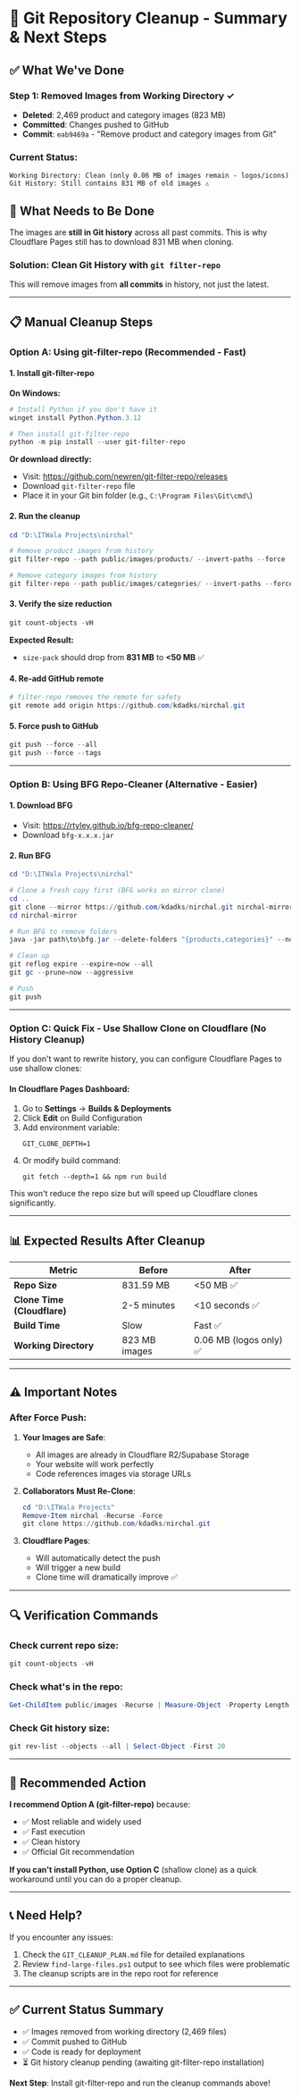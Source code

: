 # 🚀 Git Repository Cleanup - Summary & Next Steps

## ✅ What We've Done

### Step 1: Removed Images from Working Directory ✓
- **Deleted**: 2,469 product and category images (823 MB)
- **Committed**: Changes pushed to GitHub
- **Commit**: `eab9469a` - "Remove product and category images from Git"

### Current Status:
```
Working Directory: Clean (only 0.06 MB of images remain - logos/icons)
Git History: Still contains 831 MB of old images ⚠️
```

## 🎯 What Needs to Be Done

The images are **still in Git history** across all past commits. This is why Cloudflare Pages still has to download 831 MB when cloning.

### Solution: Clean Git History with `git filter-repo`

This will remove images from **all commits** in history, not just the latest.

---

## 📋 Manual Cleanup Steps

### Option A: Using git-filter-repo (Recommended - Fast)

#### 1. Install git-filter-repo

**On Windows:**
```powershell
# Install Python if you don't have it
winget install Python.Python.3.12

# Then install git-filter-repo
python -m pip install --user git-filter-repo
```

**Or download directly:**
- Visit: https://github.com/newren/git-filter-repo/releases
- Download `git-filter-repo` file
- Place it in your Git bin folder (e.g., `C:\Program Files\Git\cmd\`)

#### 2. Run the cleanup

```powershell
cd "D:\ITWala Projects\nirchal"

# Remove product images from history
git filter-repo --path public/images/products/ --invert-paths --force

# Remove category images from history  
git filter-repo --path public/images/categories/ --invert-paths --force
```

#### 3. Verify the size reduction

```powershell
git count-objects -vH
```

**Expected Result:**
- `size-pack` should drop from **831 MB** to **<50 MB** ✅

#### 4. Re-add GitHub remote

```powershell
# filter-repo removes the remote for safety
git remote add origin https://github.com/kdadks/nirchal.git
```

#### 5. Force push to GitHub

```powershell
git push --force --all
git push --force --tags
```

---

### Option B: Using BFG Repo-Cleaner (Alternative - Easier)

#### 1. Download BFG

- Visit: https://rtyley.github.io/bfg-repo-cleaner/
- Download `bfg-x.x.x.jar`

#### 2. Run BFG

```powershell
cd "D:\ITWala Projects\nirchal"

# Clone a fresh copy first (BFG works on mirror clone)
cd ..
git clone --mirror https://github.com/kdadks/nirchal.git nirchal-mirror
cd nirchal-mirror

# Run BFG to remove folders
java -jar path\to\bfg.jar --delete-folders "{products,categories}" --no-blob-protection .

# Clean up
git reflog expire --expire=now --all
git gc --prune=now --aggressive

# Push
git push
```

---

### Option C: Quick Fix - Use Shallow Clone on Cloudflare (No History Cleanup)

If you don't want to rewrite history, you can configure Cloudflare Pages to use shallow clones:

#### In Cloudflare Pages Dashboard:

1. Go to **Settings** → **Builds & Deployments**
2. Click **Edit** on Build Configuration
3. Add environment variable:
   ```
   GIT_CLONE_DEPTH=1
   ```
4. Or modify build command:
   ```
   git fetch --depth=1 && npm run build
   ```

This won't reduce the repo size but will speed up Cloudflare clones significantly.

---

## 📊 Expected Results After Cleanup

| Metric | Before | After |
|--------|--------|-------|
| **Repo Size** | 831.59 MB | <50 MB ✅ |
| **Clone Time (Cloudflare)** | 2-5 minutes | <10 seconds ✅ |
| **Build Time** | Slow | Fast ✅ |
| **Working Directory** | 823 MB images | 0.06 MB (logos only) ✅ |

---

## ⚠️ Important Notes

### After Force Push:

1. **Your Images are Safe**: 
   - All images are already in Cloudflare R2/Supabase Storage
   - Your website will work perfectly
   - Code references images via storage URLs

2. **Collaborators Must Re-Clone**:
   ```powershell
   cd "D:\ITWala Projects"
   Remove-Item nirchal -Recurse -Force
   git clone https://github.com/kdadks/nirchal.git
   ```

3. **Cloudflare Pages**:
   - Will automatically detect the push
   - Will trigger a new build
   - Clone time will dramatically improve ✅

---

## 🔍 Verification Commands

### Check current repo size:
```powershell
git count-objects -vH
```

### Check what's in the repo:
```powershell
Get-ChildItem public/images -Recurse | Measure-Object -Property Length -Sum
```

### Check Git history size:
```powershell
git rev-list --objects --all | Select-Object -First 20
```

---

## 🎯 Recommended Action

**I recommend Option A (git-filter-repo)** because:
- ✅ Most reliable and widely used
- ✅ Fast execution
- ✅ Clean history
- ✅ Official Git recommendation

**If you can't install Python, use Option C** (shallow clone) as a quick workaround until you can do a proper cleanup.

---

## 📞 Need Help?

If you encounter any issues:
1. Check the `GIT_CLEANUP_PLAN.md` file for detailed explanations
2. Review `find-large-files.ps1` output to see which files were problematic
3. The cleanup scripts are in the repo root for reference

---

## ✅ Current Status Summary

- ✅ Images removed from working directory (2,469 files)
- ✅ Commit pushed to GitHub
- ✅ Code is ready for deployment
- ⏳ Git history cleanup pending (awaiting git-filter-repo installation)

**Next Step**: Install git-filter-repo and run the cleanup commands above!
